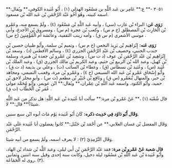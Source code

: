 ٣٠٥١ -** ع:** عَامِر بن عَبد اللَّهِ بن مَسْعُود الهذلي (١) ، أَبُو عُبَيدة الكوفي،** ويُقال:** اسمه كنيته، وهُوَ أَخُو عَبْد الرَّحْمَنِ بْن عَبد الله بْن مسعود.

**رَوَى عَن:** البراء بْن عازب (سي) ، وأبيه عَبد اللَّهِ بْن مَسْعُود (٤) ، ولَمْ يسمع منه، وعَمْرو بْن الْحَارِث بْن المصطلق (خ م س) ، وكعب بْن عجرة (م س) ، ومسروق بْن الأجدع، وأبي موسى الأشعري (م س ق) ، وأمه زينب الثقفية، وعائشة أم الْمُؤْمِنيِنَ (خ س) .

**رَوَى عَنه:** إِبْرَاهِيم بْن يَزِيدَ النخعي (خ م س) ، وتميم بْن سلمة، وأَبُو ظبيان حصين بْن جندب الجنبي، وخصيف بْن عَبْدِ الرَّحْمَنِ الجزري (٤) ، وسالم الأفطس (د) ، وسعد بْن إِبْرَاهِيم بْن عَبْد الرَّحْمَنِ بْن عوف (د ت س) ، وسَعِيد بْن عَمْرو بْن جعدة بْن هبيرة، وسلمة بْن كهيل، وعبد الله بْن الربيع بْن خثيم، وعبد الكريم بْن مالك الجزري (ق) ، وعبد الملك بْن عُبَيد (س) ، وعُبَيد بْن نسطاس (ق) ، وعطاء بْن السائب (ت) ، وعلي بن بذيمة (د ت ق) ، وأَبُو إِسْحَاق عَمْرو بْن عَبد الله السبيعي (خ ٤) ، وعَمْرو بْن مرة، وقعنب التميمي، ومجاهد بْن حبر، والمنهال بْنعَمْرو (س ق) ، ونَافِع بْن جُبَيْر بْن مطعم (ت س) ، وأبو مجلز لاحق بْن حميد، وأَبُو الكنود. واسمه عَبد اللَّهِ بْن عِمْران،** ويُقال:** ابْن عويمر، وأَبُو مُحَمَّد مولى عُمَر بْن الْخَطَّاب (ت ق) .

قال شُعْبَة (١) ،** عَنْ عَمْرو بْن مرة:** سألت أبا عُبَيدة بْن عَبد اللَّهِ: هل تذكر من عَبد اللَّهِ شيئا؟** قال:** لا.

**وَقَال أَبُو دَاوُد فِي حَدِيث ذكره:** كَانَ أَبُو عُبَيدة يَوْم مَاتَ أبوه ابْن سبع سنين.

وَقَال المفضل بْن غسان الغلابي،** عن أَحْمَد بْن حَنْبَل:** كانوا يفضلون أبا عُبَيدة عَلَى عَبْد الرَّحْمَنِ.

وَقَال التِّرْمِذِيّ (٢) : لا يعرف اسمه، ولَمْ يسمع من أبيه شيئا.

**قال شعبة عَنْ عَمْرو بْن مرة:** فقد عَبْد الرَّحْمَنِ بْن أَبي ليلى، وعبد اللَّه بْن شداد بْن الهاد، وأَبُو عُبَيدة بْن عَبد اللَّهِ بْن مَسْعُود ليلة دجيل، وكانت سنة إحدى وقيل سنة اثنتين وثمانين (٣) .روى له الْجَمَاعَة.